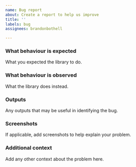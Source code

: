 ```yaml
---
name: Bug report
about: Create a report to help us improve
title: ''
labels: bug
assignees: brandonbothell

---
```


### What behaviour is expected
What you expected the library to do.

### What behaviour is observed
What the library does instead.

### Outputs
Any outputs that may be useful in identifying the bug.

### Screenshots
If applicable, add screenshots to help explain your problem.

### Additional context
Add any other context about the problem here.
